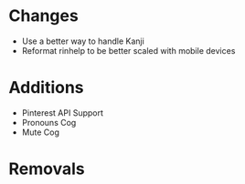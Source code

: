 # Changes 
- Use a better way to handle Kanji
- Reformat rinhelp to be better scaled with mobile devices
# Additions
- Pinterest API Support 
- Pronouns Cog
- Mute Cog
# Removals
